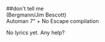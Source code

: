 ##don't tell me  
(Bergmann/Jim Bescott)  
Automan 7&quot; + No Escape compilation  
  
No lyrics yet. Any help?  
